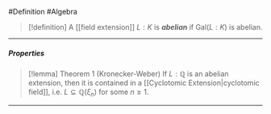 #Definition #Algebra 

> [!definition]
> A [[field extension]] $L:K$ is ***abelian*** if $\text{Gal}(L:K)$ is abelian.
---
##### Properties
> [!lemma] Theorem 1 (Kronecker-Weber)
> If $L:\mathbb{Q}$ is an abelian extension, then it is contained in a [[Cyclotomic Extension|cyclotomic field]], i.e. $L\subseteq \mathbb{Q}(\xi_{n})$ for some $n\geq 1$.
---
